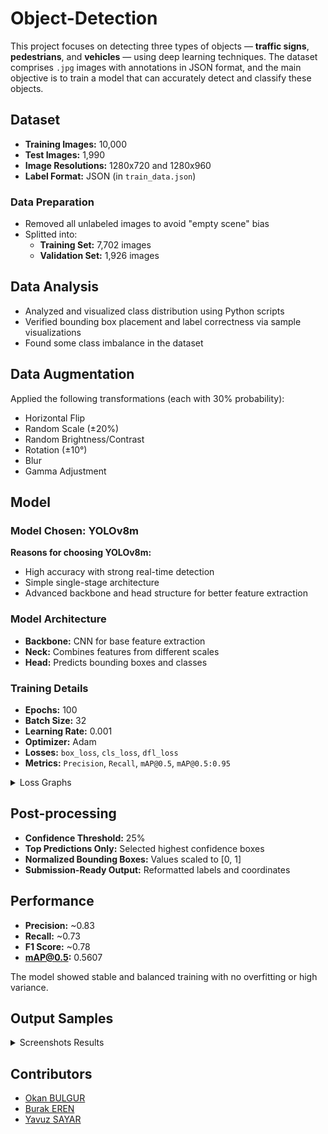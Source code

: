 # Object-Detection

This project focuses on detecting three types of objects — **traffic signs**, **pedestrians**, and **vehicles** — using deep learning techniques. The dataset comprises `.jpg` images with annotations in JSON format, and the main objective is to train a model that can accurately detect and classify these objects.

## Dataset

- **Training Images:** 10,000
- **Test Images:** 1,990
- **Image Resolutions:** 1280x720 and 1280x960
- **Label Format:** JSON (in `train_data.json`)

### Data Preparation

- Removed all unlabeled images to avoid "empty scene" bias
- Splitted into:
  - **Training Set:** 7,702 images
  - **Validation Set:** 1,926 images

## Data Analysis

- Analyzed and visualized class distribution using Python scripts
- Verified bounding box placement and label correctness via sample visualizations
- Found some class imbalance in the dataset

## Data Augmentation

Applied the following transformations (each with 30% probability):

- Horizontal Flip
- Random Scale (±20%)
- Random Brightness/Contrast
- Rotation (±10°)
- Blur
- Gamma Adjustment

## Model

### Model Chosen: **YOLOv8m**

**Reasons for choosing YOLOv8m:**

- High accuracy with strong real-time detection
- Simple single-stage architecture
- Advanced backbone and head structure for better feature extraction

### Model Architecture

- **Backbone:** CNN for base feature extraction
- **Neck:** Combines features from different scales
- **Head:** Predicts bounding boxes and classes

### Training Details

- **Epochs:** 100  
- **Batch Size:** 32  
- **Learning Rate:** 0.001  
- **Optimizer:** Adam  
- **Losses:** `box_loss`, `cls_loss`, `dfl_loss`  
- **Metrics:** `Precision`, `Recall`, `mAP@0.5`, `mAP@0.5:0.95`

<details>
  <summary>Loss Graphs</summary>
  <img src="./results/class_loss.png" alt=""/>
  <img src="./results/box_loss.png" alt=""/>
  <img src="./results/dfl_loss.png" alt=""/>
</details>

## Post-processing

- **Confidence Threshold:** 25%
- **Top Predictions Only:** Selected highest confidence boxes
- **Normalized Bounding Boxes:** Values scaled to [0, 1]
- **Submission-Ready Output:** Reformatted labels and coordinates

## Performance

- **Precision:** ~0.83  
- **Recall:** ~0.73  
- **F1 Score:** ~0.78  
- **mAP@0.5:** 0.5607

The model showed stable and balanced training with no overfitting or high variance.

## Output Samples

<details>
  <summary>Screenshots Results</summary>
  <img src="./results/detect_1.png" alt=""/>
  <img src="./results/detect_2.png" alt=""/>
  <img src="./results/detect_3.png" alt=""/>
</details>

## Contributors

- [Okan BULGUR](https://github.com/okan-bulgur)
- [Burak EREN](https://github.com/lburakeren)
- [Yavuz SAYAR](https://github.com/yavuz-sayar)